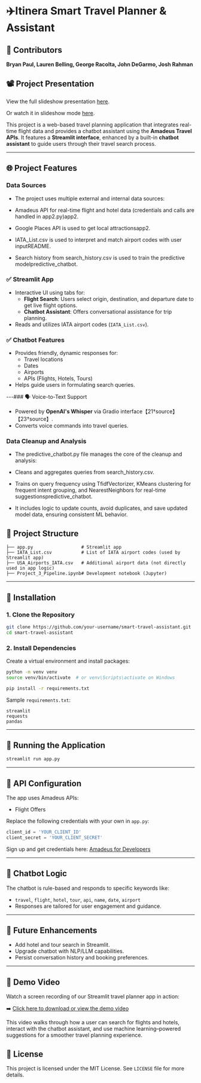 # ✈️Itinera Smart Travel Planner & Assistant

## 👥 Contributors  
**Bryan Paul, Lauren Belling, George Racolta, John DeGarmo, Josh Rahman**

## 📽️ Project Presentation
View the full slideshow presentation [here](https://docs.google.com/presentation/d/1blsT5YexcNUG13J-qSFze73j6cf1fgh-WKNKphfgRdU/view).

Or watch it in slideshow mode [here](https://docs.google.com/presentation/d/1blsT5YexcNUG13J-qSFze73j6cf1fgh-WKNKphfgRdU/present).



This project is a web-based travel planning application that integrates real-time flight data and provides a chatbot assistant using the **Amadeus Travel APIs**. It features a **Streamlit interface**, enhanced by a built-in **chatbot assistant** to guide users through their travel search process.

---

## 🌐 Project Features

### Data Sources
- The project uses multiple external and internal data sources:

- Amadeus API for real-time flight and hotel data (credentials and calls are handled in app2.py)​app2.

- Google Places API is used to get local attractions​app2.

- IATA_List.csv is used to interpret and match airport codes with user input​README.

- Search history from search_history.csv is used to train the predictive model​predictive_chatbot.

### ✅ Streamlit App
- Interactive UI using tabs for:
  - **Flight Search**: Users select origin, destination, and departure date to get live flight options.
  - **Chatbot Assistant**: Offers conversational assistance for trip planning.
- Reads and utilizes IATA airport codes (`IATA_List.csv`).

### ✅ Chatbot Features
- Provides friendly, dynamic responses for:
  - Travel locations
  - Dates
  - Airports
  - APIs (Flights, Hotels, Tours)
- Helps guide users in formulating search queries.

---### 🗣️ Voice-to-Text Support
- Powered by **OpenAI's Whisper** via Gradio interface【21†source】【23†source】.
- Converts voice commands into travel queries.

### Data Cleanup and Analysis
- The predictive_chatbot.py file manages the core of the cleanup and analysis:

- Cleans and aggregates queries from search_history.csv.

- Trains on query frequency using TfidfVectorizer, KMeans clustering for frequent intent grouping, and NearestNeighbors for real-time suggestions​predictive_chatbot.

- It includes logic to update counts, avoid duplicates, and save updated model data, ensuring consistent ML behavior.

## 📁 Project Structure

```
├── app.py                  # Streamlit app
├── IATA_List.csv           # List of IATA airport codes (used by Streamlit app)
├── USA_Airports_IATA.csv   # Additional airport data (not directly used in app logic)
├── Project_3_Pipeline.ipynb# Development notebook (Jupyter)
```

---

## 🔧 Installation

### 1. Clone the Repository
```bash
git clone https://github.com/your-username/smart-travel-assistant.git
cd smart-travel-assistant
```

### 2. Install Dependencies
Create a virtual environment and install packages:
```bash
python -m venv venv
source venv/bin/activate  # or venv\Scripts\activate on Windows

pip install -r requirements.txt
```

Sample `requirements.txt`:
```
streamlit
requests
pandas
```

---

## 🚀 Running the Application

```bash
streamlit run app.py
```

---

## 🔐 API Configuration

The app uses Amadeus APIs:
- Flight Offers

Replace the following credentials with your own in `app.py`:
```python
client_id = 'YOUR_CLIENT_ID'
client_secret = 'YOUR_CLIENT_SECRET'
```

Sign up and get credentials here: [Amadeus for Developers](https://developers.amadeus.com/)

---

## 💬 Chatbot Logic

The chatbot is rule-based and responds to specific keywords like:
- `travel`, `flight`, `hotel`, `tour`, `api`, `name`, `date`, `airport`
- Responses are tailored for user engagement and guidance.

---

## 📌 Future Enhancements

- Add hotel and tour search in Streamlit.
- Upgrade chatbot with NLP/LLM capabilities.
- Persist conversation history and booking preferences.

---


## 🎥 Demo Video

Watch a screen recording of our Streamlit travel planner app in action:

➡️ [Click here to download or view the demo video](20250410-2205-11.2667297.mp4)

This video walks through how a user can search for flights and hotels, interact with the chatbot assistant, and use machine learning–powered suggestions for a smoother travel planning experience.


## 📄 License

This project is licensed under the MIT License. See `LICENSE` file for more details.